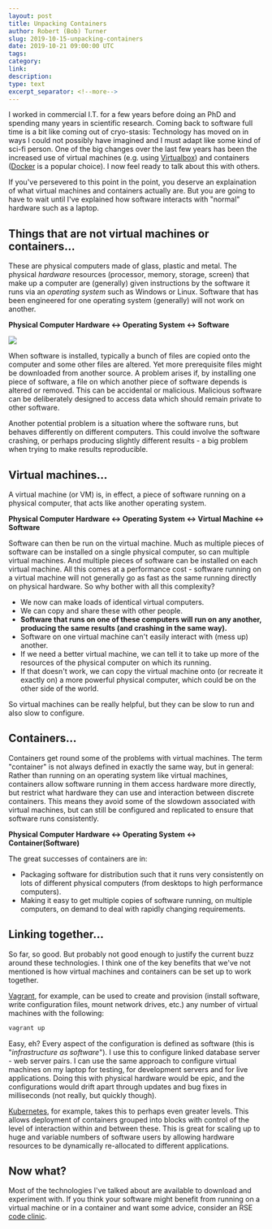 ```yaml
---
layout: post
title: Unpacking Containers
author: Robert (Bob) Turner
slug: 2019-10-15-unpacking-containers
date: 2019-10-21 09:00:00 UTC
tags:
category:
link:
description:
type: text
excerpt_separator: <!--more-->
---
```


I worked in commercial I.T. for a few years before doing an PhD and spending many years in scientific research. Coming back to software full time is a bit like coming out of cryo-stasis: Technology has moved on in ways I could not possibly have imagined and I must adapt like some kind of sci-fi person. One of the big changes over the last few years has been the increased use of virtual machines (e.g. using [Virtualbox](https://www.virtualbox.org)) and containers ([Docker](https://www.docker.com/) is a popular choice). I now feel ready to talk about this with others.

<!--more-->

If you've persevered to this point in the point, you deserve an explaination of what virtual machines and containers actually are. But you are going to have to wait until I've explained how software interacts with "normal" hardware such as a laptop.

## Things that are not virtual machines or containers...

These are physical computers made of glass, plastic and metal. The physical *hardware* resources (processor, memory, storage, screen) that make up a computer are (generally) given instructions by the software it runs via an *operating system* such as Windows or Linux. Software that has been engineered for one operating system (generally) will not work on another.

**Physical Computer Hardware <-> Operating System <-> Software**

![](../_site/assets/images/vm-container-blog/vm.png)

When software is installed, typically a bunch of files are copied onto the computer and some other files are altered. Yet more prerequisite files might be downloaded from another source. A problem arises if, by installing one piece of software, a file on which another piece of software depends is altered or removed. This can be accidental or malicious. Malicious software can be deliberately designed to access data which should remain private to other software.

Another potential problem is a situation where the software runs, but behaves differently on different computers. This could involve the software crashing, or perhaps producing slightly different results - a big problem when trying to make results reproducible.

## Virtual machines...

A virtual machine (or VM) is, in effect, a piece of software running on a physical computer, that acts like another operating system.

**Physical Computer Hardware <-> Operating System <-> Virtual Machine <-> Software**

Software can then be run on the virtual machine. Much as multiple pieces of software can be installed on a single physical computer, so can multiple virtual machines. And multiple pieces of software can be installed on each virtual machine. All this comes at a performance cost - software running on a virtual machine will not generally go as fast as the same running directly on physical hardware. So why bother with all this complexity?

- We now can make loads of identical virtual computers.
- We can copy and share these with other people.
- **Software that runs on one of these computers will run on any another, producing the same results (and crashing in the same way).**
- Software on one virtual machine can't easily interact with (mess up) another.
- If we need a better virtual machine, we can tell it to take up more of the resources of the physical computer on which its running.
- If that doesn't work, we can copy the virtual machine onto (or recreate it exactly on) a more powerful physical computer, which could be on the other side of the world.

So virtual machines can be really helpful, but they can be slow to run and also slow to configure.

## Containers...

Containers get round some of the problems with virtual machines. The term "container" is not always defined in exactly the same way, but in general: Rather than running on an operating system like virtual machines, containers allow software running in them access hardware more directly, but restrict what hardware they can use and interaction between discrete containers. This means they avoid some of the slowdown associated with virtual machines, but can still be configured and replicated to ensure that software runs consistently.

**Physical Computer Hardware <-> Operating System <-> Container(Software)**

The great successes of containers are in:

- Packaging software for distribution such that it runs very consistently on lots of different physical computers (from desktops to high performance computers).
- Making it easy to get multiple copies of software running, on multiple computers, on demand to deal with rapidly changing requirements.

## Linking together...

So far, so good. But probably not good enough to justify the current buzz around these technologies. I think one of the key benefits that we've not mentioned is how virtual machines and containers can be set up to work together.

[Vagrant](https://www.vagrantup.com/), for example, can be used to create and provision (install software, write configuration files, mount network drives, etc.) any number of virtual machines with the following:

```sh
vagrant up
```

Easy, eh? Every aspect of the configuration is defined as software (this is "*infrastructure as software*"). I use this to configure linked database server - web server pairs. I can use the same approach to configure virtual machines on my laptop for testing, for development servers and for live applications. Doing this with physical hardware would be epic, and the configurations would drift apart through updates and bug fixes in milliseconds (not really, but quickly though).

[Kubernetes](https://kubernetes.io/), for example, takes this to perhaps even greater levels. This allows deployment of containers grouped into blocks with control of the level of interaction within and between these. This is great for scaling up to huge and variable numbers of software users by allowing hardware resources to be dynamically re-allocated to different applications.

## Now what?

Most of the technologies I've talked about are available to download and experiment with. If you think your software might benefit from running on a virtual machine or in a container and want some advice, consider an RSE [code clinic](https://rse.shef.ac.uk/support/code-clinic/).
